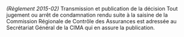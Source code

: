 _(Règlement 2015-02)_ Transmission et publication de la décision
Tout jugement ou arrêt de condamnation rendu suite à la saisine de la Commission Régionale de Contrôle des Assurances est adressée au Secrétariat Général de la CIMA qui en assure la publication.